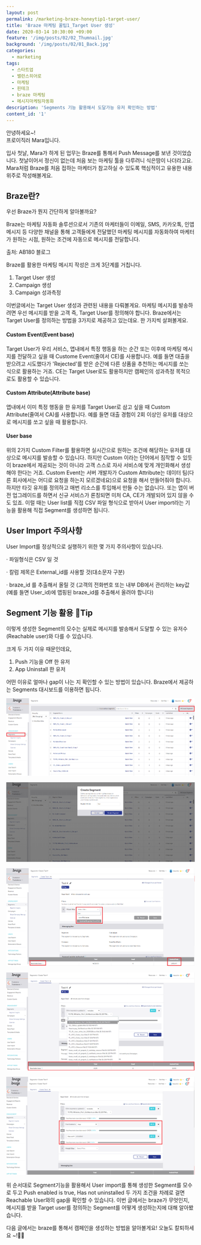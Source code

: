 ```yaml
---
layout: post
permalink: /marketing-braze-honeytip1-target-user/
title: 'Braze 마케팅 꿀팁1_Target User 생성'
date: 2020-03-14 10:30:00 +09:00
feature: '/img/posts/02/02_Thumnail.jpg'
background: '/img/posts/02/01_Back.jpg'
categories:
  - marketing
tags:
  - 스타트업
  - 밸런스히어로
  - 마케팅
  - 핀테크
  - braze 마케팅
  - 메시지마케팅자동화
description: 'Segments 기능 활용해서 도달가능 유저 확인하는 방법'
content_id: '1'
---
```


안녕하세요~!<br>
프로이직러 Mara입니다. 

입사 첫날, Mara가 하게 된 업무는 Braze를 통해서 Push Message를 보낸 것이었습니다. 첫날이어서 정신이 없는데 처음 보는 마케팅 툴을 다루려니 식은땀이 나더라고요. Mara처럼 Braze를 처음 접하는 마케터가 참고하실 수 있도록 핵심적이고 유용한 내용 위주로 작성해볼게요.

## Braze란?

우선 Braze가 뭔지 간단하게 알아볼까요?

Braze는 마케팅 자동화 솔루션으로서 기존의 마케터들이 이메일, SMS, 카카오톡, 인앱메시지 등 다양한 채널을 통해 고객들에게 전달했던 마케팅 메시지를 자동화하여 마케터가 원하는 시점, 원하는 조건에 자동으로 메시지를 전달합니다.

출처: AB180 블로그

Braze를 활용한 마케팅 메시지 작성은 크게 3단계를 거칩니다.

1. Target User 생성
2. Campaign 생성
3. Campaign 성과측정

이번글에서는 Target User 생성과 관련된 내용을 다뤄볼게요. 마케팅 메시지를 발송하려면 우선 메시지를 받을 고객 즉, Target User를 정의해야 합니다. Braze에서는 Target User를 정의하는 방법을 3가지로 제공하고 있는데요. 한 가지씩 살펴볼게요.

#### Custom Event(Event base)

Target User가 우리 서비스, 앱내에서 특정 행동을 하는 순간 또는 이후에 마케팅 메시지를 전달하고 싶을 때 Custome Event(줄여서 CE)를 사용합니다. 예를 들면 대출을 받으려고 시도했다가 'Rejected'를 받은 순간에 다른 상품을 추천하는 메시지를 쏘는 식으로 활용하는 거죠. CE는 Target User로도 활용하지만 캠페인의 성과측정 목적으로도 활용할 수 있습니다.

#### Custom Attribute(Attribute base)

앱내에서 이미 특정 행동을 한 유저를 Target User로 삼고 싶을 때 Custom Attribute(줄여서 CA)를 사용합니다. 예를 들면 대출 경험이 2회 이상인 유저를 대상으로 메시지를 쏘고 싶을 때 활용합니다.

#### User base

위의 2가지 Custom Filter를 활용하면 실시간으로 원하는 조건에 해당하는 유저를 대상으로 메시지를 발송할 수 있습니다. 하지만 Custom 이라는 단어에서 짐작할 수 있듯이 braze에서 제공되는 것이 아니라 고객 스스로 자사 서비스에 맞게 개인화해서 생성해야 한다는 거죠. Custom Event는 서버 개발자가 Custom Attribute는 데이터 팀(다른 회사에서는 어디로 요청을 하는지 모르겠네요)으로 요청을 해서 만들어줘야 합니다. 하지만 타깃 유저를 정의하고 매번 리소스를 투입해서 만들 수는 없습니다. 또는 앱이 버전 업그레이드를 하면서 신규 서비스가 론칭되면 미처 CA, CE가 개발되어 있지 않을 수도 있죠. 이럴 때는 User list를 직접 CSV 파일 형식으로 받아서 User import라는 기능을 활용해 직접 Segment를 생성하면 됩니다.

## User Import 주의사항

User Import를 정상적으로 실행하기 위한 몇 가지 주의사항이 있습니다.

· 파일형식은 CSV 일 것

· 칼럼 제목은 External_id를 사용할 것(대소문자 구분)

· braze_id 를 추출해서 올릴 것 (고객의 전화번호 또는 내부 DB에서 관리하는 key값(예를 들면 User_id)에 맵핑된 braze_id를 추출해서 올려야 합니다)

## Segment 기능 활용 🍯Tip

이렇게 생성한 Segment의 모수는 실제로 메시지를 발송해서 도달할 수 있는 유저수(Reachable user)와 다를 수 있습니다.

크게 두 가지 이유 때문인데요,

1. Push 기능을 Off 한 유저
2. App Uninstall 한 유저

어떤 이유로 얼마나 gap이 나는 지 확인할 수 있는 방법이 있습니다. Braze에서 제공하는 Segments 대시보드를 이용하면 됩니다.

![이미지1](/img/posts/02/01.png)

![이미지2](/img/posts/02/02.png)

![이미지3](/img/posts/02/03.png)

![이미지4](/img/posts/02/04.png)

![이미지5](/img/posts/02/05.png)

위 순서대로 Segment기능을 활용해서 User import를 통해 생성한 Segment를 모수로 두고 Push enabled is true, Has not uninstalled 두 가지 조건을 차례로 걸면 Reachable User와의 gap을 확인할 수 있습니다. 이번 글에서는 braze가 무엇인지, 메시지를 받을 Target user를 정의하는 Segment를 어떻게 생성하는지에 대해 알아봤습니다.

다음 글에서는 braze를 통해서 캠페인을 생성하는 방법을 알아볼게요! 
오늘도 칼퇴하세요 ~!🙋‍♀️